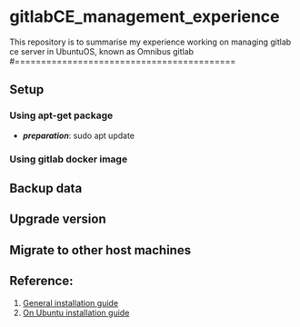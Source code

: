 # gitlabCE_management_experience
This repository is to summarise my experience working on managing gitlab ce server in UbuntuOS, known as Omnibus gitlab
#==========================================
## Setup
### Using apt-get package
- **_preparation_**: sudo apt update
### Using gitlab docker image
## Backup data
## Upgrade version
## Migrate to other host machines
## Reference:
1. [General installation guide](https://docs.gitlab.com/omnibus/installation/)
2. [On Ubuntu installation guide](https://about.gitlab.com/install/#ubuntu)
